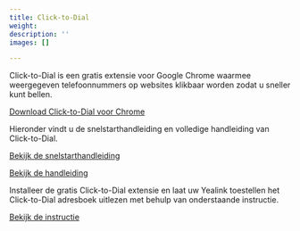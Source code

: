 ```yaml
---
title: Click-to-Dial
weight: 
description: ''
images: []

---
```

Click-to-Dial is een gratis extensie voor Google Chrome waarmee weergegeven telefoonnummers op websites klikbaar worden zodat u sneller kunt bellen.

<a href="https://goo.gl/Px9dGE" target="_blank" class="button">Download Click-to-Dial voor Chrome</a>

Hieronder vindt u de snelstarthandleiding en volledige handleiding van Click-to-Dial.

<a href="http://www.simmpl.nl/downloads/Simmpl_snelstarthandleiding_ClicktoDial.pdf" target="_blank" class="button">Bekijk de snelstarthandleiding</a>

<a href="http://www.simmpl.nl/downloads/Simmpl_handleiding_ClicktoDial.pdf" target="_blank" class="button">Bekijk de handleiding</a>

Installeer de gratis Click-to-Dial extensie en laat uw Yealink toestellen het Click-to-Dial adresboek uitlezen met behulp van onderstaande instructie.

<a href="http://www.simmpl.nl/downloads/Simmpl_snelstarthandleiding_Yealink-C2D-adresboek.pdf" target="_blank" class="button">Bekijk de instructie</a>